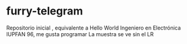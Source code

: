 # furry-telegram
Repositorio inicial , equivalente a Hello World
Ingeniero en Electrónica IUPFAN 96, me gusta programar
La muestra se ve sin el LR
